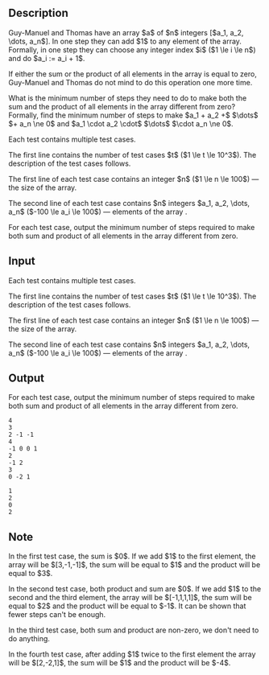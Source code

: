 ## Description

<div><p>Guy-Manuel and Thomas have an array $a$ of $n$ integers [$a_1, a_2, \dots, a_n$]. In one step they can add $1$ to any element of the array. Formally, in one step they can choose any integer index $i$ ($1 \le i \le n$) and do $a_i := a_i + 1$.</p><p><span class="tex-font-style-it">If either the sum or the product of all elements in the array is equal to zero, Guy-Manuel and Thomas do not mind to do this operation one more time.</span></p><p>What is the minimum number of steps they need to do to make both the sum and the product of all elements in the array <span class="tex-font-style-bf">different from zero</span>? Formally, find the minimum number of steps to make $a_1 + a_2 +$ $\dots$ $+ a_n \ne 0$ and $a_1 \cdot a_2 \cdot$ $\dots$ $\cdot a_n \ne 0$.</p></div><div class="input-specification"><p>Each test contains multiple test cases. </p><p>The first line contains the number of test cases $t$ ($1 \le t \le 10^3$). The description of the test cases follows.</p><p>The first line of each test case contains an integer $n$ ($1 \le n \le 100$)&nbsp;— the size of the array.</p><p>The second line of each test case contains $n$ integers $a_1, a_2, \dots, a_n$ ($-100 \le a_i \le 100$)&nbsp;— elements of the array .</p></div><div class="output-specification"><p>For each test case, output the minimum number of steps required to make both sum and product of all elements in the array different from zero.</p></div>

## Input

<p>Each test contains multiple test cases. </p><p>The first line contains the number of test cases $t$ ($1 \le t \le 10^3$). The description of the test cases follows.</p><p>The first line of each test case contains an integer $n$ ($1 \le n \le 100$)&nbsp;— the size of the array.</p><p>The second line of each test case contains $n$ integers $a_1, a_2, \dots, a_n$ ($-100 \le a_i \le 100$)&nbsp;— elements of the array .</p>

## Output

<p>For each test case, output the minimum number of steps required to make both sum and product of all elements in the array different from zero.</p>





```input1
4
3
2 -1 -1
4
-1 0 0 1
2
-1 2
3
0 -2 1
```




```output1
1
2
0
2
```



## Note

<p>In the first test case, the sum is $0$. If we add $1$ to the first element, the array will be $[3,-1,-1]$, the sum will be equal to $1$ and the product will be equal to $3$.</p><p>In the second test case, both product and sum are $0$. If we add $1$ to the second and the third element, the array will be $[-1,1,1,1]$, the sum will be equal to $2$ and the product will be equal to $-1$. It can be shown that fewer steps can't be enough.</p><p>In the third test case, both sum and product are non-zero, we don't need to do anything.</p><p>In the fourth test case, after adding $1$ twice to the first element the array will be $[2,-2,1]$, the sum will be $1$ and the product will be $-4$.</p>
